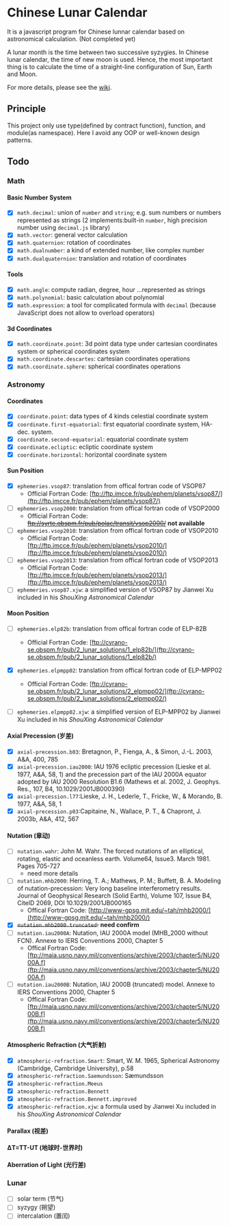 # Chinese Lunar Calendar

It is a javascript program for Chinese lunnar calendar based on astronomical calculation. (Not completed yet)

A lunar month is the time between two successive syzygies. In Chinese lunar calendar, the time of new moon is used. Hence, the most important thing is to calculate the time of a straight-line configuration of Sun, Earth and Moon.

For more details, please see the [wiki](https://github.com/lhttjdr/calendar/wiki/Introduction).

## Principle

This project only use type(defined by contract function), function, and module(as namespace). Here I avoid any OOP or well-known design patterns.

## Todo

### Math

#### Basic Number System

- [X] `math.decimal`: union of `number` and `string`; e.g. sum numbers or numbers  represented as strings (2 implements:built-in `number`, high precision number using `decimal.js` library)
- [X] `math.vector`: general vector calculation
- [X] `math.quaternion`: rotation of coordinates
- [X] `math.dualnumber`: a kind of extended number, like complex number
- [X] `math.dualquaternion`: translation and rotation of coordinates

#### Tools

- [X] `math.angle`: compute radian, degree, hour ...represented as strings
- [X] `math.polynomial`: basic calculation about polynomial
- [X] `math.expression`: a tool for complicated formula with `decimal` (because JavaScript does not allow to overload operators)

#### 3d Coordinates

- [X] `math.coordinate.point`: 3d point data type under cartesian coordinates system or spherical coordinates system
- [X] `math.coordinate.descartes`: cartesian coordinates operations
- [X] `math.coordinate.sphere`: spherical coordinates operations

### Astronomy

#### Coordinates

- [X] `coordinate.point`: data types of 4 kinds celestial coordinate system
- [X] `coordinate.first-equatorial`: first equatorial coordinate system, HA-dec. system.
- [X] `coordinate.second-equatorial`: equatorial coordinate system
- [X] `coordinate.ecliptic`: ecliptic coordinate system
- [X] `coordinate.horizontal`: horizontal coordinate system

#### Sun Position

- [X] `ephemeries.vsop87`: translation from offical fortran code of VSOP87
  - Official Fortran Code: [ftp://ftp.imcce.fr/pub/ephem/planets/vsop87/](ftp://ftp.imcce.fr/pub/ephem/planets/vsop87/)
- [ ] `ephemeries.vsop2000`: translation from offical fortran code of VSOP2000
  - Official Fortran Code: [<del>ftp://syrte.obspm.fr/pub/polac/transit/vsop2000/</del>](ftp://syrte.obspm.fr/pub/polac/transit/vsop2000/) **not available**
- [ ] `ephemeries.vsop2010`: translation from offical fortran code of VSOP2010
  - Official Fortran Code: [ftp://ftp.imcce.fr/pub/ephem/planets/vsop2010/](ftp://ftp.imcce.fr/pub/ephem/planets/vsop2010/)
- [ ] `ephemeries.vsop2013`: translation from offical fortran code of VSOP2013
  - Official Fortran Code: [ftp://ftp.imcce.fr/pub/ephem/planets/vsop2013/](ftp://ftp.imcce.fr/pub/ephem/planets/vsop2013/)
- [ ] `ephemeries.vsop87.xjw`: a simplified version of VSOP87 by Jianwei Xu included in his *ShouXing Astronomical Calendar*

#### Moon Position

- [ ] `ephemeries.elp82b`: translation from offical fortran code of ELP-82B
  - Official Fortran Code: [ftp://cyrano-se.obspm.fr/pub/2_lunar_solutions/1_elp82b/](ftp://cyrano-se.obspm.fr/pub/2_lunar_solutions/1_elp82b/)

- [X] `ephemeries.elpmpp02`: translation from offical fortran code of ELP-MPP02
  - Official Fortran Code: [ftp://cyrano-se.obspm.fr/pub/2_lunar_solutions/2_elpmpp02/](ftp://cyrano-se.obspm.fr/pub/2_lunar_solutions/2_elpmpp02/)
- [ ] `ephemeries.elpmpp02.xjw`: a simplified version of ELP-MPP02 by Jianwei Xu included in his *ShouXing Astronomical Calendar*

#### Axial Precession (岁差)

- [X] `axial-precession.b03`: Bretagnon, P., Fienga, A., & Simon, J.-L. 2003, A&A, 400, 785
- [X] `axial-precession.iau2000`: IAU 1976 ecliptic precession (Lieske et al. 1977, A&A, 58, 1) and the precession part of the IAU 2000A equator adopted by IAU 2000 Resolution B1.6 (Mathews et al. 2002, J. Geophys. Res., 107, B4, 10.1029/2001JB000390)
- [X] `axial-precession.l77`:Lieske, J. H., Lederle, T., Fricke, W., & Morando, B. 1977, A&A, 58, 1
- [X] `axial-precession.p03`:Capitaine, N., Wallace, P. T., & Chapront, J. 2003b, A&A, 412, 567

#### Nutation (章动)

- [ ] `nutation.wahr`: John M. Wahr. The forced nutations of an elliptical, rotating, elastic and oceanless earth. Volume64, Issue3. March 1981. Pages 705-727
  - need more details
- [ ] `nutation.mhb2000`: Herring, T. A.; Mathews, P. M.; Buffett, B. A. Modeling of nutation-precession: Very long baseline interferometry results. Journal of Geophysical Research (Solid Earth), Volume 107, Issue B4, CiteID 2069, DOI 10.1029/2001JB000165
  - Offical Fortran Code: [http://www-gpsg.mit.edu/~tah/mhb2000/](http://www-gpsg.mit.edu/~tah/mhb2000/)
- [X] <del>`nutation.mhb2000.truncated`:</del> **need confirm**
- [ ] `nutation.iau2000A`: Nutation, IAU 2000A model (MHB_2000 without FCN). Annexe to IERS Conventions 2000, Chapter 5
  - Offical Fortran Code: [ftp://maia.usno.navy.mil/conventions/archive/2003/chapter5/NU2000A.f](ftp://maia.usno.navy.mil/conventions/archive/2003/chapter5/NU2000A.f)
- [ ] `nutation.iau2000B`: Nutation, IAU 2000B (truncated) model. Annexe to IERS Conventions 2000, Chapter 5
  - Offical Fortran Code: [ftp://maia.usno.navy.mil/conventions/archive/2003/chapter5/NU2000B.f](ftp://maia.usno.navy.mil/conventions/archive/2003/chapter5/NU2000B.f)

#### Atmospheric Refraction (大气折射)

- [X] `atmospheric-refraction.Smart`: Smart, W. M. 1965, Spherical Astronomy (Cambridge, Cambridge University), p.58
- [X] `atmospheric-refraction.Saemundsson`: Sæmundsson
- [X] `atmospheric-refraction.Meeus`
- [X] `atmospheric-refraction.Bennett`
- [X] `atmospheric-refraction.Bennett.improved`
- [X] `atmospheric-refraction.xjw`: a formula used by Jianwei Xu included in his *ShouXing Astronomical Calendar* 

#### Parallax (视差)

#### ΔT=TT-UT (地球时-世界时)

#### Aberration of Light (光行差)

### Lunar

- [ ] solar term (节气)
- [ ] syzygy (朔望)
- [ ] intercalation (置闰)